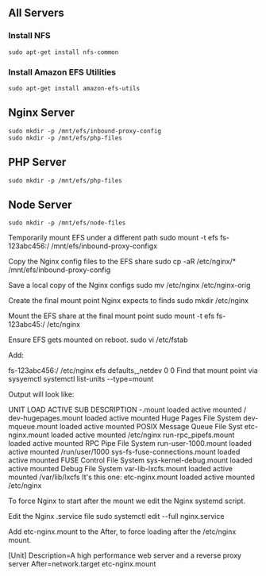 ## All Servers

### Install NFS
`sudo apt-get install nfs-common`

### Install Amazon EFS Utilities
`sudo apt-get install amazon-efs-utils`

## Nginx Server
```
sudo mkdir -p /mnt/efs/inbound-proxy-config 
sudo mkdir -p /mnt/efs/php-files
```

## PHP Server
```
sudo mkdir -p /mnt/efs/php-files
```

## Node Server
```
sudo mkdir -p /mnt/efs/node-files 
```

Temporarily mount EFS under a different path
sudo mount -t efs fs-123abc456:/ /mnt/efs/inbound-proxy-configx

Copy the Nginx config files to the EFS share
sudo cp -aR /etc/nginx/* /mnt/efs/inbound-proxy-config

Save a local copy of the Nginx configs
sudo mv /etc/nginx /etc/nginx-orig

Create the final mount point Nginx expects to finds
sudo mkdir /etc/nginx

Mount the EFS share at the final mount point
sudo mount -t efs fs-123abc45:/ /etc/nginx

Ensure EFS gets mounted on reboot.
sudo vi /etc/fstab

Add:

fs-123abc456:/ /etc/nginx efs defaults,_netdev 0 0
Find that mount point via sysyemctl
systemctl list-units --type=mount

Output will look like:

UNIT                         LOAD   ACTIVE SUB     DESCRIPTION
-.mount                      loaded active mounted /
dev-hugepages.mount          loaded active mounted Huge Pages File System
dev-mqueue.mount             loaded active mounted POSIX Message Queue File Syst
etc-nginx.mount              loaded active mounted /etc/nginx
run-rpc_pipefs.mount         loaded active mounted RPC Pipe File System
run-user-1000.mount          loaded active mounted /run/user/1000
sys-fs-fuse-connections.mount loaded active mounted FUSE Control File System
sys-kernel-debug.mount       loaded active mounted Debug File System
var-lib-lxcfs.mount          loaded active mounted /var/lib/lxcfs
It's this one: etc-nginx.mount loaded active mounted /etc/nginx

To force Nginx to start after the mount we edit the Nginx systemd script.

Edit the Nginx .service file sudo systemctl edit --full nginx.service

Add etc-nginx.mount to the After, to force loading after the /etc/nginx mount.

[Unit]
Description=A high performance web server and a reverse proxy server
After=network.target etc-nginx.mount
